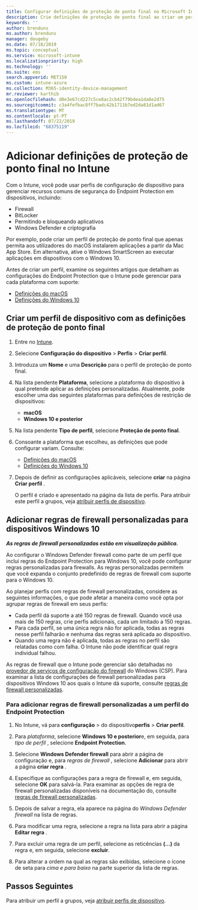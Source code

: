 ```yaml
---
title: Configurar definições de proteção de ponto final no Microsoft Intune – Azure | Microsoft Docs
description: Crie definições de proteção de ponto final ao criar um perfil de dispositivo com o Windows 10 ou macOS no Microsoft Intune.
keywords: ''
author: brenduns
ms.author: brenduns
manager: dougeby
ms.date: 07/18/2019
ms.topic: conceptual
ms.service: microsoft-intune
ms.localizationpriority: high
ms.technology: ''
ms.suite: ems
search.appverid: MET150
ms.custom: intune-azure
ms.collection: M365-identity-device-management
mr.reviewer: karthib
ms.openlocfilehash: d0e3e67cd227c5ce8ac2cb42f79bdea1da8e2d75
ms.sourcegitcommit: c3a4fefbac8ff7badc42b1711b7ed2da81d1ad67
ms.translationtype: MT
ms.contentlocale: pt-PT
ms.lasthandoff: 07/22/2019
ms.locfileid: "68375119"
---
```

# <a name="add-endpoint-protection-settings-in-intune"></a>Adicionar definições de proteção de ponto final no Intune  

Com o Intune, você pode usar perfis de configuração de dispositivo para gerenciar recursos comuns de segurança do Endpoint Protection em dispositivos, incluindo:  
- Firewall   
- BitLocker  
- Permitindo e bloqueando aplicativos  
- Windows Defender e criptografia  

Por exemplo, pode criar um perfil de proteção de ponto final que apenas permita aos utilizadores do macOS instalarem aplicações a partir da Mac App Store. Em alternativa, ative o Windows SmartScreen ao executar aplicações em dispositivos com o Windows 10.  

Antes de criar um perfil, examine os seguintes artigos que detalham as configurações do Endpoint Protection que o Intune pode gerenciar para cada plataforma com suporte:  
   - [Definições do macOS](endpoint-protection-macos.md)  
   - [Definições do Windows 10](endpoint-protection-windows-10.md)  

## <a name="create-a-device-profile-containing-endpoint-protection-settings"></a>Criar um perfil de dispositivo com as definições de proteção de ponto final  

1. Entre no [Intune](https://go.microsoft.com/fwlink/?linkid=2090973).  
3. Selecione **Configuração do dispositivo** > **Perfis** > **Criar perfil**.  
4. Introduza um **Nome** e uma **Descrição** para o perfil de proteção de ponto final.  
5. Na lista pendente **Plataforma**, selecione a plataforma do dispositivo à qual pretende aplicar as definições personalizadas. Atualmente, pode escolher uma das seguintes plataformas para definições de restrição de dispositivos:  
   - **macOS**  
   - **Windows 10 e posterior**  
6. Na lista pendente **Tipo de perfil**, selecione **Proteção de ponto final**.  
7. Consoante a plataforma que escolheu, as definições que pode configurar variam. Consulte:  
   - [Definições do macOS](endpoint-protection-macos.md)  
   - [Definições do Windows 10](endpoint-protection-windows-10.md)  

8. Depois de definir as configurações aplicáveis, selecione **criar** na página **Criar perfil** .  

   O perfil é criado e apresentado na página da lista de perfis. Para atribuir este perfil a grupos, veja [atribuir perfis de dispositivo](device-profile-assign.md).  

## <a name="add-custom-firewall-rules-for-windows-10-devices"></a>Adicionar regras de firewall personalizadas para dispositivos Windows 10  
***As regras de firewall personalizadas estão em visualização pública.***  

Ao configurar o Windows Defender firewall como parte de um perfil que inclui regras do Endpoint Protection para Windows 10, você pode configurar regras personalizadas para firewalls. As regras personalizadas permitem que você expanda o conjunto predefinido de regras de firewall com suporte para o Windows 10.  

Ao planejar perfis com regras de firewall personalizadas, considere as seguintes informações, o que pode afetar a maneira como você opta por agrupar regras de firewall em seus perfis:  
- Cada perfil dá suporte a até 150 regras de firewall. Quando você usa mais de 150 regras, crie perfis adicionais, cada um limitado a 150 regras.  
- Para cada perfil, se uma única regra não for aplicada, todas as regras nesse perfil falharão e nenhuma das regras será aplicada ao dispositivo.  
- Quando uma regra não é aplicada, todas as regras no perfil são relatadas como com falha. O Intune não pode identificar qual regra individual falhou.  

As regras de firewall que o Intune pode gerenciar são detalhadas no [provedor de serviços de configuração do firewall]( https://docs.microsoft.com/windows/client-management/mdm/firewall-csp) do Windows (CSP). Para examinar a lista de configurações de firewall personalizadas para dispositivos Windows 10 aos quais o Intune dá suporte, consulte [regras de firewall personalizadas](endpoint-protection-windows-10.md#custom-firewall-rules).  

### <a name="to-add-custom-firewall-rules-to-an-endpoint-protection-profile"></a>Para adicionar regras de firewall personalizadas a um perfil do Endpoint Protection  

1. No Intune, vá para **configuração** > do dispositivo**perfis** > **Criar perfil**.  

2. Para *plataforma*, selecione **Windows 10 e posterior**e, em seguida, para *tipo de perfil* , selecione **Endpoint Protection**.  

3. Selecione **Windows Defender firewall** para abrir a página de configuração e, para *regras de firewall* , selecione **Adicionar** para abrir a página **criar regra** .  

4. Especifique as configurações para a regra de firewall e, em seguida, selecione **OK** para salvá-la. Para examinar as opções de regra de firewall personalizadas disponíveis na documentação do, consulte [regras de firewall personalizadas](endpoint-protection-windows-10.md#custom-firewall-rules).  

5. Depois de salvar a regra, ela aparece na página do *Windows Defender firewall* na lista de regras.  

6. Para modificar uma regra, selecione a regra na lista para abrir a página **Editar regra** .  

7. Para excluir uma regra de um perfil, selecione as reticências **(...)** da regra e, em seguida, selecione **excluir**.  

8. Para alterar a ordem na qual as regras são exibidas, selecione o ícone de seta para *cima e para baixo* na parte superior da lista de regras.  


## <a name="next-steps"></a>Passos Seguintes  

Para atribuir um perfil a grupos, veja [atribuir perfis de dispositivo](device-profile-assign.md).  

